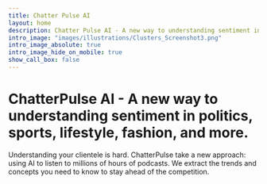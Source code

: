```yaml
---
title: Chatter Pulse AI
layout: home
description: Chatter Pulse AI - A new way to understanding sentiment in politics, sports, lifestyle, fashion, and more.
intro_image: "images/illustrations/Clusters_Screenshot3.png"
intro_image_absolute: true
intro_image_hide_on_mobile: true
show_call_box: false
---
```


# ChatterPulse AI - A new way to understanding sentiment in politics, sports, lifestyle, fashion, and more.

Understanding your clientele is hard. ChatterPulse take a new approach: using AI to listen to millions of hours of podcasts. We extract the trends and concepts you need to know to stay ahead of the competition.
